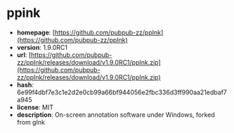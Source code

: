 # ppink

- **homepage**: [https://github.com/pubpub-zz/ppInk](https://github.com/pubpub-zz/ppInk)
- **version**: 1.9.0RC1
- **url**: [https://github.com/pubpub-zz/ppInk/releases/download/v1.9.0RC1/ppInk.zip](https://github.com/pubpub-zz/ppInk/releases/download/v1.9.0RC1/ppInk.zip)
- **hash**: 6e99f4dbf7e3c1e2d2e0cb99a66bf944056e2fbc336d3ff990aa21edbaf7a945
- **license**: MIT
- **description**: On-screen annotation software under Windows, forked from gInk

